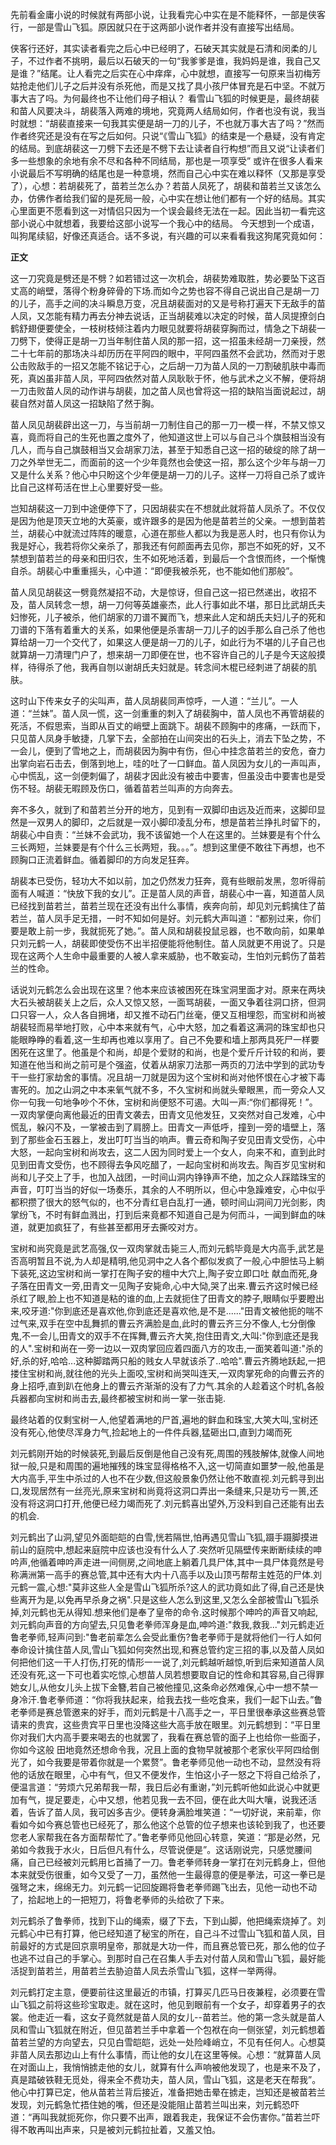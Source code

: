   先前看金庸小说的时候就有两部小说，让我看完心中实在是不能释怀，一部是侠客行，一部是雪山飞狐。原因就只在于这两部小说作者并没有直接写出结局。  

  侠客行还好，其实读者看完之后心中已经明了，石破天其实就是石清和闵柔的儿子，不过作者不挑明，最后以石破天的一句“我爹爹是谁，我妈妈是谁，我自己又是谁？”结尾。让人看完之后实在心中痒痒，心中就想，直接写一句原来当初梅芳姑抢走他们儿子之后并没有杀死他，而是又找了具小孩尸体冒充是石中坚。不就万事大吉了吗。为何最终也不让他们母子相认？
看雪山飞狐的时候更是，最终胡裴和苗人风要决斗，胡裴落入两难的境地，究竟两人结局如何，作者也没有说，我当时就想：“胡裴直接来一句我其实便是胡一刀的儿子，不也就万事大吉了吗？”然而作者终究还是没有在写之后如何。只说“《雪山飞狐》的结束是一个悬疑，没有肯定的结局。到底胡裴这一刀劈下去还是不劈下去让读者自行构想”而且又说“让读者们多一些想象的余地有余不尽和各种不同结局，那也是一项享受”
或许在很多人看来小说最后不写明确的结尾也是一种意境，然而自己心中实在难以释怀（又那是享受了），心想：若胡裴死了，苗若兰怎么办？若苗人凤死了，胡裴和苗若兰又该怎么办，仿佛作者给我们留的是死局一般，心中实在想让他们都有一个好的结局。其实心里面更不愿看到这一对情侣只因为一个误会最终无法在一起。因此当初一看完这部小说心中就想着，我要给这部小说写一个我心中的结局。
今天想到一个成语，叫狗尾续貂，好像还真适合。话不多说，有兴趣的可以来看看我这狗尾究竟如何：

**正文**

  这一刀究竟是劈还是不劈？如若错过这一次机会，胡裴势难取胜，势必要坠下这百丈高的峭壁，落得个粉身碎骨的下场.而如今之势也容不得自己说出自己是胡一刀的儿子，高手之间的决斗瞬息万变，况且胡裴面对的又是号称打遍天下无敌手的苗人凤，又怎能有精力再去分神去说话，正当胡裴难以决定的时候，苗人凤提撩剑白鹤舒翅便要使全，一枝树枝倾注着内力眼见就要将胡裴穿胸而过，情急之下胡裴一刀劈下，使得正是胡一刀当年制住苗人凤的那一招，这一招虽未经胡一刀亲授，然二十七年前的那场决斗却历历在平阿四的眼中，平阿四虽然不会武功，然而对于恩公击败敌手的一招又怎能不铭记于心，之后胡一刀为苗人凤的一刀割破肌肤中毒而死，真凶虽非苗人凤，平阿四依然对苗人凤耿耿于怀，他与武术之义不解，便将胡一刀击败苗人凤的动作讲与胡裴，加之苗人凤也曾将这一招的缺陷当面说起过，胡裴自然对苗人凤这一招缺陷了然于胸。

  苗人凤见胡裴辟出这一刀，与当前胡一刀制住自己的那一刀一模一样，不禁又惊又喜，竟而将自己的生死也置之度外了，他知道这世上可以与自己斗个旗鼓相当没有几人，而与自己旗鼓相当又会胡家刀法，甚至于知悉自己这一招的破绽的除了胡一刀之外举世无二，而面前的这一个少年竟然也会使这一招，那么这个少年与胡一刀又是什么关系？他心中只盼这个少年便是胡一刀的儿子。这样一刀将自己杀了或许比自己这样苟活在世上心里要好受一些。

  岂知胡裴这一刀到中途便停下了，只因胡裴实在不想就此就将苗人凤杀了。不仅仅是因为他是顶天立地的大英豪，或许跟多的是因为他是苗若兰的父亲。一想到苗若兰，胡裴心中就流过阵阵的暖意，心道在那些人都以为我是恶人时，也只有你认为我是好心，我若将你父亲杀了，那我还有何颜面再去见你，那岂不如死的好，又不禁想到苗若兰的母亲和田归农，生不如死地活着，到最后一个含恨而终，一个惭愧自杀。胡裴心中重重摇头，心中道：“即便我被杀死，也不能如他们那般”。

  苗人凤见胡裴这一劈竟然凝招不动，大是惊讶，但自己这一招已然递出，收招不及，苗人凤转念一想，胡一刀何等英雄豪杰，此人行事如此不堪，那日比武胡氏夫妇惨死，儿子被杀，他们胡家的刀谱不翼而飞，想来此人定和胡氏夫妇儿子的死和刀谱的下落有着重大的关系，如果他便是杀害胡一刀儿子的凶手那么自己杀了他也算给胡一刀一个交代了，如果这人便是胡一刀的儿子，如此行为不堪的儿子自己也就算胡一刀清理门户了，想来胡一刀即便在世，也不容许自己的儿子是今天这般摸样，待得杀了他，我再自刎以谢胡氏夫妇就是。转念间木棍已经刺进了胡裴的肌肤。

  这时山下传来女子的尖叫声，苗人凤胡裴同声惊呼，一人道：“兰儿”。一人道：“兰妹”。苗人凤一慌，这一剑重重的刺入了胡裴胸中，苗人凤也不再管胡裴的死活，不假思索，当即从百丈的峭壁上面跳下。胡裴不顾胸中的疼痛，一跃而下，只见苗人凤身手敏捷，几掌下去，全部拍在山间突出的石头上，消去下坠之势，不一会儿，便到了雪地之上，而胡裴因为胸中有伤，但心中挂念苗若兰的安危，奋力出掌向岩石击去，倒落到地上，哇的吐了一口鲜血。苗人凤因为女儿的一声叫声，心中慌乱，这一剑便刺偏了，胡裴才因此没有被击中要害，但虽没击中要害也是受伤不轻。胡裴无暇顾及伤口，循着苗若兰叫声的方向奔去。

  奔不多久，就到了和苗若兰分开的地方，见到有一双脚印由远及近而来，这脚印显然是一双男人的脚印，之后就是一双小脚印凌乱分布，想是苗若兰挣扎时留下的，胡裴心中自责：“兰妹不会武功，我不该留她一个人在这里的。兰妹要是有个什么三长两短，兰妹要是有个什么三长两短，我。。。”。想到这里便不敢往下再想，也不顾胸口正流着鲜血。循着脚印的方向发足狂奔。

  胡裴本已受伤，轻功大不如以前，加之仍然发力狂奔，竟有些眼前发黑，忽听得前面有人喊道：“快放下我的女儿”。正是苗人凤的声音，胡裴心中一喜，知道苗人凤已经找到苗若兰，苗若兰现在还没有出什么事情，疾奔向前，却见刘元鹤擒住了苗若兰，苗人凤手足无措，一时不知如何是好。刘元鹤大声叫道：“都别过来，你们要是敢上前一步，我就扼死了她。”。苗人凤和胡裴投鼠忌器，也不敢向前，如果单只刘元鹤一人，胡裴即使受伤不出半招便能将他制住。苗人凤就更不用说了。只是现在这两个人生命中最重要的人被人拿来威胁，也不敢妄动，生怕刘元鹤伤了苗若兰的性命。

  话说刘元鹤怎么会出现在这里？他本来应该被困死在珠宝洞里面才对。原来在两块大石头被胡裴关上之后，众人又惊又怒，一面骂胡裴，一面又争着往洞口挤，但洞口只容一人，众人各自拥堵，却又推不动石门丝毫，便又互相埋怨，而宝树和尚被胡裴轻而易举地打败，心中本来就有气，心中大怒，加之看着这满洞的珠宝却也只能眼睁睁的看着,这一生却再也难以享用了。自己不免要和墙上那两具死尸一样要困死在这里了。他虽是个和尚，却是个爱财的和尚，也是个爱斤斤计较的和尚，要知道在他当和尚之前可是个强盗，仗着从胡家刀法那一两页的刀法中学到的武功专干一些打家劫舍的事情。况且胡一刀就是因为这个宝树和尚对他怀恨在心才被下毒害死的。加之山洞之中本来氧气就不多，不久宝树和尚就头晕眼黑，而一旁众人又你一句我一句地争吵个不休，宝树和尚便怒不可遏。大叫一声:“你们都得死！”。一双肉掌便向离他最近的田青文袭去，田青文见他发狂，又突然对自己发难，心中慌乱，躲闪不及，一掌被击到了肩膀上。田青文一声低呼，撞到一旁的墙壁上，落到了那些金石玉器上，发出叮叮当当的响声。曹云奇和陶子安见田青文受伤，心中大怒，一起向宝树和尚攻去，这二人因为同时爱上一个女人，向来不和，直到此时见到田青文受伤，也不顾得去争风吃醋了，一起向宝树和尚攻去。陶百岁见宝树和尚和儿子交上了手，也加入战团，一时间山洞内铮铮声不绝，加之众人踩踏珠宝的声音，叮叮当当的好似一场奏乐，其余的人不明所以，但心中急躁难安，心中似乎都积攒了很大的怒气似的，也不分青红皂白乱打一通，顿时间山洞间刀光剑影，肉掌纷飞，不时有鲜血溅出，打到后来竟都不知道自己是为何而斗，一闻到鲜血的味道，就更加疯狂了，有些甚至都用牙去撕咬对方。

  宝树和尚究竟是武艺高强,仅一双肉掌就击毙三人,而刘元鹤毕竟是大内高手,武艺是否高明暂且不说,为人却是精明,他见洞中之人各个都似发疯了一般,心中胆怯马上躺下装死,这边宝树和尚一掌打在陶子安的檀中大穴上,陶子安立即口吐 献血而死,身子落在田青文一旁,田青文一见陶子安毙命,心中大恸,哭了出来.曹云齐这时候已经杀红了眼,脸上也不知道是粘的谁的血,上去就扼住了田青文的脖子,眼睛似乎要瞪出来,咬牙道:"你到底还是喜欢他,你到底还是喜欢他,是不是......"田青文被他扼的喘不过气来,双手在空中乱舞抓的曹云齐满脸是血,此时的曹云齐三分不像人,七分倒像鬼,不一会儿,田青文的双手不在挥舞,曹云齐大笑,抱住田青文,大叫:"你到底还是我的人".宝树和尚在一旁一边以一双肉掌回应着四面八方的攻击,一面笑着叫道:"杀的好,杀的好,哈哈...这种脚踏两只船的贱女人早就该杀了..哈哈".曹云齐腾地跃起,一把搂住宝树和尚,就往他的光头上面咬,宝树和尚哭叫连天,一双肉掌死命的向曹云齐的身上招呼,直到趴在他身上的曹云齐渐渐的没有了力气.其余的人趁着这个时机,各般兵器都向宝树和尚击去,最终都被宝树和尚一掌一张击毙.
   
  最终站着的仅剩宝树一人,他望着满地的尸首,遍地的鲜血和珠宝,大笑大叫,宝树还没有死心,他使尽浑身力气,捡起地上的一件件兵器,猛砸出口,直到力竭而死
   
  刘元鹤刚开始的时候装死,到最后反倒是他自己没有死,周围的残肢解体,就像人间地狱一般,只是和周围的遍地摧残的珠宝显得格格不入,这一切简直如噩梦一般,他虽是大内高手,平生中杀过的人也不在少数,但这般景象仍然让他不敢直视.刘元鹤寻到出口,发现居然有一丝亮光,原来宝树和尚竟将这洞口弄出一条缝来,只是功亏一篑,还没有将这洞口打开,他便已经力竭而死了.刘元鹤喜出望外,万没料到自己还能有出去的机会.
   
  刘元鹤出了山洞,望见外面皑皑的白雪,恍若隔世,怕再遇见雪山飞狐,蹑手蹑脚摸进前山的庭院中,想起来庭院中应该也没有什么人了.突然听见隔壁传来断断续续的呻吟声,他循着呻吟声走进一间侧房,之间地底上躺着几具尸体,其中一具尸体竟然是号称满洲第一高手的赛总管,其中还有大内十八高手以及山顶丐帮帮主姓范的尸体.刘元鹤一震,心想:"莫非这些人全是雪山飞狐所杀?这人的武功竟如此了得,自己还是快些离开为是,以免再早杀身之祸".只是这些人怎么到这里,又怎么全部被雪山飞狐杀掉,刘元鹤也无从得知.想来他们是奉了皇帝的命令.这时候那个呻吟的声音又响起,刘元鹤向声音的方向望去,只见鲁老拳师浑身是血,呻吟道:"救我,救我..."刘元鹤走近鲁老拳师,轻声问到:"鲁老前辈怎么会受此重伤?鲁老拳师于是就将他们一行人如何奉命设计擒住苗人凤,雪山飞狐如何突然出现,和赛总管约定三招的事,以及苗人凤如何把他们这一干人打伤,打死的情形一一说了,刘元鹤越听越惊,听到后来知道苗人凤还没有死,这一下可也着实吃惊,心想苗人凤若想要取自记的性命和其容易,自己得罪她女儿,从他女儿头上拔下金簪,若自己被他撞见,这条命必然难保,心中一想不禁一身冷汗.鲁老拳师道：“你将我扶起来，给我去找一些吃食来，我们一起下山去。”鲁老拳师是赛总管邀来的好手，而刘元鹤是十八高手之一，平日里很奉承这些赛总管请来的贵宾，这些贵宾平日里也没降这些大高手放在眼里。刘元鹤想到：“平日里你对我们大内高手要来喝去的也就罢了，我看在赛总管的面子上也给你一些面子，你如今这般 田地竟然还想命令我，况且上面的食物早就被那个老家伙平阿四给倒光了，如今我要是带着你就是一个累赘”。鲁老拳师见他一动也不动，显然没有将他的话放在眼里，心中有气，但又不便发作，生怕这小子一怒之下将自己给杀了，便温言道：“劳烦六兄弟帮我一帮，我日后必有重谢，”刘元鹤听他如此说心中就更加有气，提足要走，心中又想，他若见我一去不回，便在此大叫大嚷，说我还活着，告诉了苗人凤，我可凶多吉少。便转身满脸堆笑道：“一切好说，来前辈，你看如今如今赛总管也已经死了，那么他这个总管的位子想来也该轮到我了，也还要您老人家帮我在各方面帮帮忙了。”鲁老拳师见他回心转意，笑道：“那是必然，兄弟如今救我于水火，日后但凡有什么，尽管说便是”。这话刚说完，只感觉腰间痛，自己已经被刘元鹤用匕首捅了一刀。鲁老拳师转身一掌打在刘元鹤身上，但他本来就受伤很重，如今又受了一刀，虽然他一生最得意的便是拳法，可这一拳已是强弩之末，绵绵无力。刘元鹤一记回旋踢将鲁老拳师踢飞出去，见他一动也不动了，拾起地上的一把短刀，将鲁老拳师的头给砍了下来。
   
  刘元鹤杀了鲁拳师，找到下山的绳索，缀了下去，下到山脚，他把绳索烧掉了。刘元鹤心中已有打算，他已经知道了秘宝的所在，自己斗不过雪山飞狐和苗人凤，目前最好的方式是回京禀明皇帝，那就是大功一件，而且赛总管已死，那么他的位子也逃不过自己的手掌心。到那时自己在召集人手去对付苗人凤和雪山飞狐，最好能活捉到苗若兰，用苗若兰去胁迫苗人凤去杀雪山飞狐，这样一举两得。
   
  刘元鹤打定主意，便要前往这里最近的市镇，打算买几匹马日夜兼程，必须要在雪山飞狐之前将这些珍宝取走。就在这时，他见到眼前有一个女子，却穿着男子的衣裳。他走近一看，这女子竟然就是苗人凤的女儿--苗若兰。他的第一念头就是苗人凤和雪山飞狐就在附近，但见苗若兰手中拿着一个包袱在向一侧张望，刘元鹤想着苗若兰望的方向望去，只见白雪皑皑，远处一处险峰峭立，不见有任何人。心想莫非苗人凤去那边山上有什么事情，而让他的女儿在这里等候。心想：“就算苗人凤在对面山上，我悄悄掳走他的女儿，就算有什么声响被他发现了，也是来不及了，真是踏破铁鞋无觅处，得来全不费功夫，苗人凤，雪山飞狐，这是老天在帮我”。他心中打算已定，他从苗若兰背后接近，准备把她击晕在掳走，岂知还是被苗若兰发现，刘元鹤急忙捂住她的嘴，但还是没能阻止苗若兰叫出来，刘元鹤恐吓道：“再叫我就扼死你，你只要不出声，跟着我走，我保证不会伤害你。”苗若兰吓得不敢再叫出声来，只是被刘元鹤拉扯着，又羞又怕。

